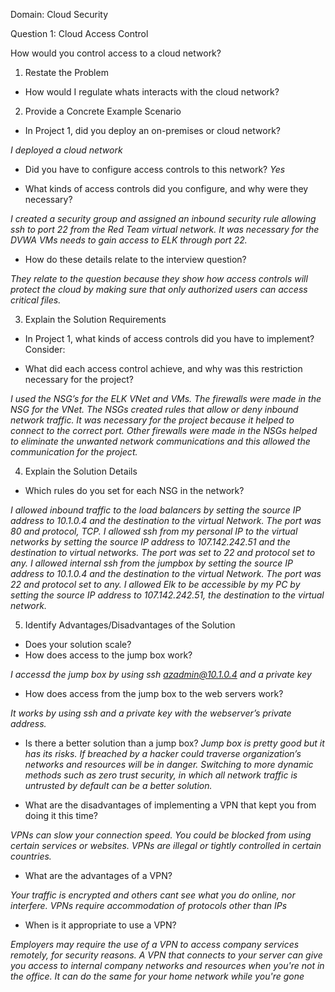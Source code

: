 Domain: Cloud Security

Question 1: Cloud Access Control

How would you control access to a cloud network?
1. Restate the Problem

- How would I regulate whats interacts with the cloud network?

2. Provide a Concrete Example Scenario
 - In Project 1, did you deploy an on-premises or cloud network? 

_I deployed a cloud network_
 
- Did you have to configure access controls to this network?
_Yes_

 - What kinds of access controls did you configure, and why were they necessary?

_I created a security group and assigned an inbound security rule allowing ssh to port 22 from the Red Team virtual network. It was necessary for the DVWA VMs needs to gain access to ELK through port 22._

- How do these details relate to the interview question?
 
_They relate to the question because they show how access controls will protect the cloud by making sure that only authorized users can access critical files._

3. Explain the Solution Requirements
 - In Project 1, what kinds of access controls did you have to implement? Consider:
 
 - What did each access control achieve, and why was this restriction necessary for the project?

_I used the NSG’s for the ELK VNet and VMs. The firewalls were made in the NSG for the VNet. The NSGs created rules that allow or deny inbound network traffic. It was necessary for the project because it helped to connect to the correct port. Other firewalls were made in the NSGs helped to eliminate the unwanted network communications and this allowed the communication for the project._

4. Explain the Solution Details
 - Which rules do you set for each NSG in the network?

_I allowed inbound traffic to the load balancers by setting the source IP address to 10.1.0.4 and the destination to the virtual Network. The port was 80 and protocol, TCP. I allowed ssh from my personal IP to the virtual networks by setting the source IP address to 107.142.242.51 and the destination to virtual networks. The port was set to 22 and protocol set to any. I allowed internal ssh from the jumpbox by setting the source IP address to 10.1.0.4 and the destination to the virtual Network. The port was 22 and protocol set to any. I allowed Elk to be accessible by my PC by setting the source IP address to 107.142.242.51, the destination to the virtual network._

5. Identify Advantages/Disadvantages of the Solution
 - Does your solution scale?
 - How does access to the jump box work?

_I accessd the jump box by using ssh azadmin@10.1.0.4 and a private key_

 - How does access from the jump box to the web servers work?

_It works by using ssh and a private key with the webserver’s private address._

 - Is there a better solution than a jump box?
_Jump box is pretty good but it has its risks. If breached by a hacker could traverse organization’s networks and resources will be in danger. Switching to more dynamic methods such as zero trust security, in which all network traffic is untrusted by default can be a better solution._


 - What are the disadvantages of implementing a VPN that kept you from doing it this time?

_VPNs can slow your connection speed. You could be blocked from using certain services or websites. VPNs are illegal or tightly controlled in certain countries._

- What are the advantages of a VPN?

_Your traffic is encrypted and others cant see what you do online, nor interfere. VPNs require accommodation of protocols other than IPs_


- When is it appropriate to use a VPN?

_Employers may require the use of a VPN to access company services remotely, for security reasons. A VPN that connects to your server can give you access to internal company networks and resources when you're not in the office. It can do the same for your home network while you're gone_